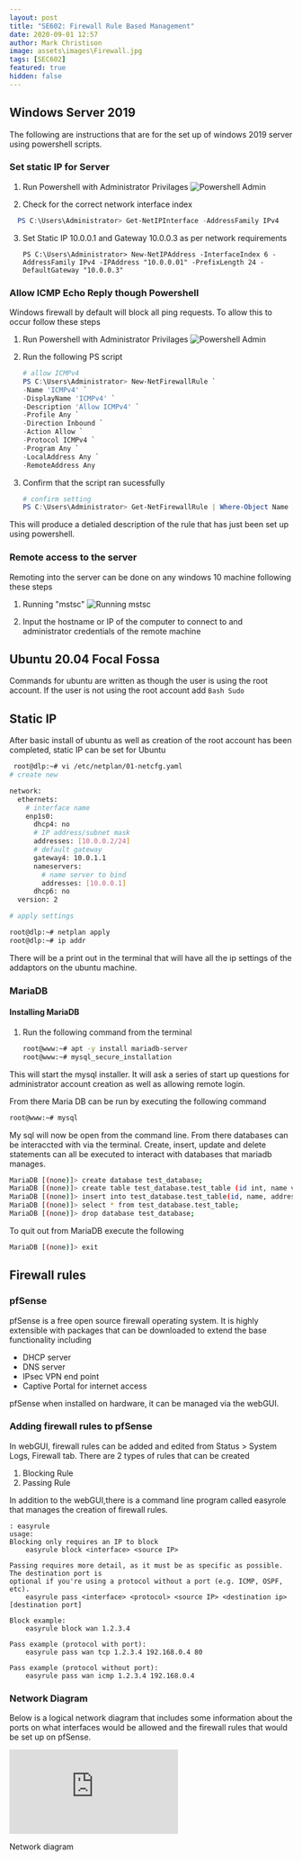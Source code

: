 ```yaml
---
layout: post
title: "SE602: Firewall Rule Based Management"
date: 2020-09-01 12:57
author: Mark Christison
image: assets\images\Firewall.jpg
tags: [SEC602]
featured: true
hidden: false
---
```


## Windows Server 2019

The following are instructions that are for the set up of windows 2019 server using powershell scripts.

### Set static IP for Server

1. Run Powershell with Administrator Privilages
   ![Powershell Admin](https://mckevmeister.github.io/assets/images/powershellAdmin.png)

2. Check for the correct network interface index

```powershell
  PS C:\Users\Administrator> Get-NetIPInterface -AddressFamily IPv4

```

3. Set Static IP 10.0.0.1 and Gateway 10.0.0.3 as per network requirements

   ```poswershell
   PS C:\Users\Administrator> New-NetIPAddress -InterfaceIndex 6 -AddressFamily IPv4 -IPAddress "10.0.0.01" -PrefixLength 24 -DefaultGateway "10.0.0.3"
   ```

### Allow ICMP Echo Reply though Powershell

Windows firewall by default will block all ping requests. To allow this to occur follow these steps

1. Run Powershell with Administrator Privilages
   ![Powershell Admin](https://mckevmeister.github.io/assets/images/AllowICMP.png)
2. Run the following PS script

   ```powershell
   # allow ICMPv4
   PS C:\Users\Administrator> New-NetFirewallRule `
   -Name 'ICMPv4' `
   -DisplayName 'ICMPv4' `
   -Description 'Allow ICMPv4' `
   -Profile Any `
   -Direction Inbound `
   -Action Allow `
   -Protocol ICMPv4 `
   -Program Any `
   -LocalAddress Any `
   -RemoteAddress Any
   ```

3. Confirm that the script ran sucessfully

   ```powershell
   # confirm setting
   PS C:\Users\Administrator> Get-NetFirewallRule | Where-Object Name -Like 'ICMPv4'
   ```

This will produce a detialed description of the rule that has just been set up using powershell.

### Remote access to the server

Remoting into the server can be done on any windows 10 machine following these steps

1. Running "mstsc"
   ![Running mstsc](https://mckevmeister.github.io/assets/images/remoteDesktop1.png)

2. Input the hostname or IP of the computer to connect to and administrator credentials of the remote machine

## Ubuntu 20.04 Focal Fossa

Commands for ubuntu are written as though the user is using the root account. If the user is not using the root account add `Bash Sudo `

## Static IP

After basic install of ubuntu as well as creation of the root account has been completed, static IP can be set for Ubuntu

```Bash
 root@dlp:~# vi /etc/netplan/01-netcfg.yaml
# create new

network:
  ethernets:
    # interface name
    enp1s0:
      dhcp4: no
      # IP address/subnet mask
      addresses: [10.0.0.2/24]
      # default gateway
      gateway4: 10.0.1.1
      nameservers:
        # name server to bind
        addresses: [10.0.0.1]
      dhcp6: no
  version: 2

# apply settings

root@dlp:~# netplan apply
root@dlp:~# ip addr
```

There will be a print out in the terminal that will have all the ip settings of the addaptors on the ubuntu machine.

### MariaDB

#### Installing MariaDB

1. Run the following command from the terminal

   ```Bash
   root@www:~# apt -y install mariadb-server
   root@www:~# mysql_secure_installation
   ```

This will start the mysql installer. It will ask a series of start up questions for administrator account creation as well as allowing remote login.

From there Maria DB can be run by executing the following command

```Bash
root@www:~# mysql
```

My sql will now be open from the command line. From there databases can be interaccted with via the terminal. Create, insert, update and delete statements can all be executed to interact with databases that mariadb manages.

```Bash
MariaDB [(none)]> create database test_database;
MariaDB [(none)]> create table test_database.test_table (id int, name varchar(50), address varchar(50), primary key (id));
MariaDB [(none)]> insert into test_database.test_table(id, name, address) values("001", "Ubuntu", "Hiroshima");
MariaDB [(none)]> select * from test_database.test_table;
MariaDB [(none)]> drop database test_database;
```

To quit out from MariaDB execute the following

```Bash
MariaDB [(none)]> exit
```

## Firewall rules

### pfSense

pfSense is a free open source firewall operating system. It is highly extensible with packages that can be downloaded to extend the base functionality including

- DHCP server
- DNS server
- IPsec VPN end point
- Captive Portal for internet access

pfSense when installed on hardware, it can be managed via the webGUI.

### Adding firewall rules to pfSense

In webGUI, firewall rules can be added and edited from Status > System Logs, Firewall tab. There are 2 types of rules that can be created

1. Blocking Rule
2. Passing Rule

In addition to the webGUI,there is a command line program called easyrole that manages the creation of firewall rules.

```Shell
: easyrule
usage:
Blocking only requires an IP to block
    easyrule block <interface> <source IP>

Passing requires more detail, as it must be as specific as possible. The destination port is
optional if you're using a protocol without a port (e.g. ICMP, OSPF, etc).
    easyrule pass <interface> <protocol> <source IP> <destination ip> [destination port]

Block example:
    easyrule block wan 1.2.3.4

Pass example (protocol with port):
    easyrule pass wan tcp 1.2.3.4 192.168.0.4 80

Pass example (protocol without port):
    easyrule pass wan icmp 1.2.3.4 192.168.0.4
```

### Network Diagram

Below is a logical network diagram that includes some information about the ports on what interfaces would be allowed and the firewall rules that would be set up on pfSense.

![Network Diagram](https://mckevmeister.github.io/assets/docs/SEC602-DMZ-network.pdf)

<object data="/assets/docs/SEC602-DMZ-network.pdf" type="application/pdf" width="100%" height="800px">
  <p>Network diagram<a href="assets/docs/SEC602-DMZ-network.pdf"></a></p>
